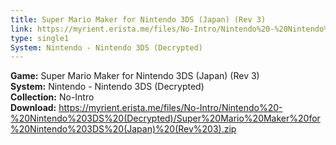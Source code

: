 ```yaml
---
title: Super Mario Maker for Nintendo 3DS (Japan) (Rev 3)
link: https://myrient.erista.me/files/No-Intro/Nintendo%20-%20Nintendo%203DS%20(Decrypted)/Super%20Mario%20Maker%20for%20Nintendo%203DS%20(Japan)%20(Rev%203).zip
type: single1
System: Nintendo - Nintendo 3DS (Decrypted)
---
```

<b>Game:</b> Super Mario Maker for Nintendo 3DS (Japan) (Rev 3)<br>
<b>System:</b> Nintendo - Nintendo 3DS (Decrypted)<br>
<b>Collection:</b> No-Intro<br>
<b>Download:</b> https://myrient.erista.me/files/No-Intro/Nintendo%20-%20Nintendo%203DS%20(Decrypted)/Super%20Mario%20Maker%20for%20Nintendo%203DS%20(Japan)%20(Rev%203).zip